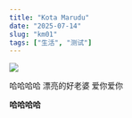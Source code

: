 ```yaml
---
title: "Kota Marudu"
date: "2025-07-14"
slug: "km01"
tags: ["生活", "测试"]
---
```

![](https://prod-files-secure.s3.us-west-2.amazonaws.com/112d0858-5090-4d34-a606-b75eb8d65fd2/c7b45876-473c-4fb6-85d3-cb84a84bfc51/1000201235.jpg?X-Amz-Algorithm=AWS4-HMAC-SHA256&X-Amz-Content-Sha256=UNSIGNED-PAYLOAD&X-Amz-Credential=ASIAZI2LB466ZHFMV3JE%2F20250724%2Fus-west-2%2Fs3%2Faws4_request&X-Amz-Date=20250724T172926Z&X-Amz-Expires=3600&X-Amz-Security-Token=IQoJb3JpZ2luX2VjEAkaCXVzLXdlc3QtMiJHMEUCIErFG%2FZauAxeL5v6oodXfXrMCW9bSJK8VhVQiDq%2Bboq7AiEAiiY1j6Ug756UxA%2FPfXXmzUnt%2FT9bYejxshBnT08sET0q%2FwMIMRAAGgw2Mzc0MjMxODM4MDUiDORoGm07sOyy5Ub56SrcAyRCCc4k0Ziy77EIx2U8THTVH7Ns0D0q%2BFI7Syls27RTbnZAt9tw6M6YSDtiueOqA5AlPiPiys66FpkcoMcNc%2BkEGFaT%2F9Zf5LTtfoi4n3uMzHCP1J6a9G8d36UfKsc5FLNu2a7XbLC3hOJd7ZRDLguQ%2BAE00Dq7ZB%2FrnPjR53cAd6tS1mOeT4BPLu2XhSRSh2UpuZOQxsKb69zmC4YClj97cJMM8ORLcegLaQ1b5Mellr74tqx4vLAOjtboNbSRugxTjm63G7UXdNcRlWAG3E6GJ4vBZkYdNi0cclqf8c%2FPRTxR6JRFil2b2dBeS7QeUljJ3tcMq7AYrC7jpNFXQ4oO5ModRtwvi2ViVlZILfUHsJIdaSRxGVFlINrF%2FkcBgP%2Bs1mymXn5IS%2BxxjyaADdZsNHYFFYotNwE5LzfUHRLhEDHtPPcegKt8Ar3oUe6RzdQ7PdInwyoGuisnnYnDZv0RnunBDd6bdMo0taCvXCfLX3TAH2FeipPn%2FhRbMEB%2BKRcNN3L2Gq0pIOK0CPi0QX%2BH%2BMyeUacu9cIpmWHYgIGMKBqk%2B3jmSqwiP5G389PLCcgu5vMEGAVPpj%2FssjVxWlaHQCiZMTpc2bM4Ci7a8M0tda%2BiW%2B1tuhbs8HJKMPq6icQGOqUBiOWVSa5GBBpksLEx4jh4oMmHg63m%2BNuOa3TekBy3uoAUUiF4w%2FAEWqv32RPSSNrm%2BmIHBZuDiMJ0jyO1BvlQJJ6Lx7hyG9h%2BOh8lwwoNu6DhctMBXBlIdRBUxrT8EvrEm9DfWmdjOtWn4vBsupv13rbzTDU6LEIHWjBBwqwIuJRvZ0lvswgI4Eb4T83IfWvDmwhA5zsBXorePZnbnyRC1q%2FlvdWT&X-Amz-Signature=e384e4413f677dc0f0568be254dbe935c1be5ecefc797982b57c62c5b89d42b9&X-Amz-SignedHeaders=host&x-amz-checksum-mode=ENABLED&x-id=GetObject)


哈哈哈哈  漂亮的好老婆  爱你爱你


**哈哈哈哈**

